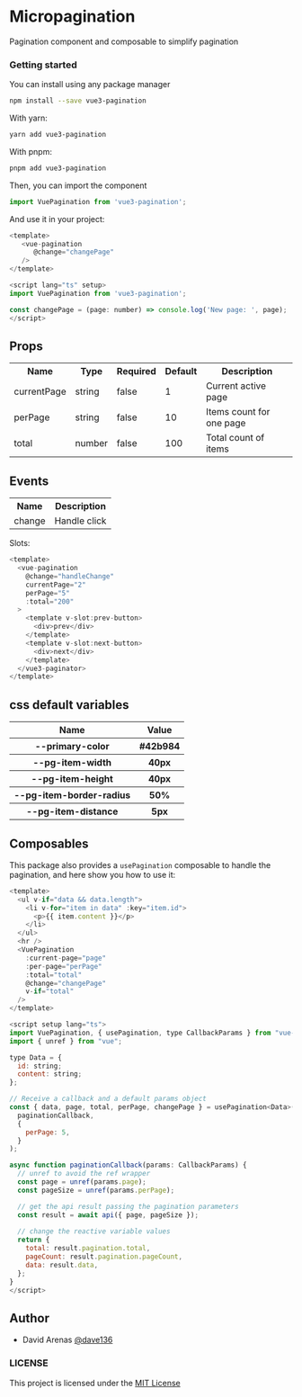 # Micropagination
Pagination component and composable to simplify pagination

### Getting started

You can install using any package manager

```sh
npm install --save vue3-pagination
```

With yarn:
```sh
yarn add vue3-pagination
```

With pnpm:
```sh
pnpm add vue3-pagination
```

Then, you can import the component

```ts
import VuePagination from 'vue3-pagination';
```

And use it in your project:

```javascript
<template>
   <vue-pagination
      @change="changePage"
   />
</template>

<script lang="ts" setup>
import VuePagination from 'vue3-pagination';

const changePage = (page: number) => console.log('New page: ', page);
</script>
```

## Props
<table>
  <tr>
    <th>Name</th>
    <th>Type</th>
    <th>Required</th>
    <th>Default</th>
    <th>Description</th>
  </tr>
  <tr>
    <td>currentPage</td>
    <td>string</td>
    <td>false</td>
    <td>1</td>
    <td>Current active page</td>
  </tr>
  <tr>
    <td>perPage</td>
    <td>string</td>
    <td>false</td>
    <td>10</td>
    <td>Items count for one page</td>
  </tr>
  <tr>
    <td>total</td>
    <td>number</td>
    <td>false</td>
    <td>100</td>
    <td>Total count of items</td>
  </tr>
  </tr>
</table>

## Events
<table>
  <tr>
    <th>Name</th>
    <th>Description</th>
  </tr>
  <tr>
    <td>change</td>
    <td>Handle click</td>
  </tr>
</table>

Slots:
```javascript
<template>
  <vue-pagination
    @change="handleChange"
    currentPage="2"
    perPage="5"
    :total="200"
  >
    <template v-slot:prev-button>
      <div>prev</div>
    </template>
    <template v-slot:next-button>
      <div>next</div>
    </template>
  </vue3-paginator>
</template>
```

## css default variables
<table>
    <tr>
        <th>Name</th>
        <th>Value</th>
    </tr>
    <tr>
        <th>--primary-color</th>
        <th>#42b984</th>
    </tr>
    <tr>
        <th>--pg-item-width</th>
        <th>40px</th>
    </tr>
    <tr>
        <th>--pg-item-height</th>
        <th>40px</th>
    </tr>
    <tr>
        <th>--pg-item-border-radius</th>
        <th>50%</th>
    </tr>
    <tr>
        <th>--pg-item-distance</th>
        <th>5px</th>
    </tr>
</table>

## Composables

This package also provides a `usePagination` composable to handle the pagination, and here show you how to use it:

```javascript
<template>
  <ul v-if="data && data.length">
    <li v-for="item in data" :key="item.id">
      <p>{{ item.content }}</p>
    </li>
  </ul>
  <hr />
  <VuePagination
    :current-page="page"
    :per-page="perPage"
    :total="total"
    @change="changePage"
    v-if="total"
  />
</template>

<script setup lang="ts">
import VuePagination, { usePagination, type CallbackParams } from "vue-pagination";
import { unref } from "vue";

type Data = {
  id: string;
  content: string;
};

// Receive a callback and a default params object
const { data, page, total, perPage, changePage } = usePagination<Data>(
  paginationCallback,
  {
    perPage: 5,
  }
);

async function paginationCallback(params: CallbackParams) {
  // unref to avoid the ref wrapper
  const page = unref(params.page);
  const pageSize = unref(params.perPage);

  // get the api result passing the pagination parameters
  const result = await api({ page, pageSize });
   
  // change the reactive variable values
  return {
    total: result.pagination.total,
    pageCount: result.pagination.pageCount,
    data: result.data,
  };
}
</script>

```
## Author

- David Arenas [@dave136](https://twitter.com/davejs4)


### LICENSE
This project is licensed under the [MIT License](LICENSE)
